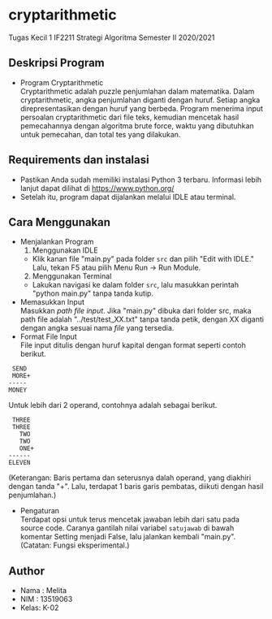 # cryptarithmetic
Tugas Kecil 1 IF2211 Strategi Algoritma Semester II 2020/2021
## Deskripsi Program
* Program Cryptarithmetic  
Cryptarithmetic adalah puzzle penjumlahan dalam matematika. Dalam cryptarithmetic, angka penjumlahan diganti dengan huruf. Setiap angka direpresentasikan dengan huruf yang berbeda. Program menerima input persoalan cryptarithmetic dari file teks, kemudian mencetak hasil pemecahannya dengan algoritma brute force, waktu yang dibutuhkan untuk pemecahan, dan total tes yang dilakukan.


## Requirements dan instalasi
* Pastikan Anda sudah memiliki instalasi Python 3 terbaru. Informasi lebih lanjut dapat dilihat di https://www.python.org/
* Setelah itu, program dapat dijalankan melalui IDLE atau terminal.

## Cara Menggunakan
* Menjalankan Program
  1. Menggunakan IDLE
  * Klik kanan file "main.py" pada folder `src` dan pilih "Edit with IDLE." Lalu, tekan F5 atau pilih Menu Run -> Run Module.
  2. Menggunakan Terminal
  * Lakukan navigasi ke dalam folder `src`, lalu masukkan perintah "python main.py" tanpa tanda kutip.
* Memasukkan Input  
Masukkan *path file input*. Jika "main.py" dibuka dari folder src, maka path file adalah "../test/test_XX.txt" tanpa tanda petik, dengan XX diganti dengan angka sesuai nama *file* yang tersedia.
* Format File Input  
File input ditulis dengan huruf kapital dengan format seperti contoh berikut.  
```
 SEND
 MORE+
-----
MONEY
```
Untuk lebih dari 2 operand, contohnya adalah sebagai berikut.  
```
 THREE
 THREE
   TWO
   TWO
   ONE+
------
ELEVEN
```
(Keterangan: Baris pertama dan seterusnya dalah operand, yang diakhiri dengan tanda "+". Lalu, terdapat 1 baris garis pembatas, diikuti dengan hasil penjumlahan.)
* Pengaturan  
Terdapat opsi untuk terus mencetak jawaban lebih dari satu pada source code. Caranya gantilah nilai variabel `satujawab` di bawah komentar Setting menjadi False, lalu jalankan kembali "main.py".  
(Catatan: Fungsi eksperimental.)

## Author
* Nama : Melita
* NIM  : 13519063
* Kelas: K-02
        
